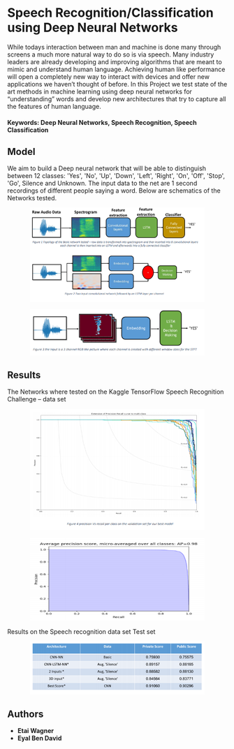 # Speech Recognition/Classification using Deep Neural Networks

While todays interaction between man and machine is done many through screens a much more
natural way to do so is via speech. Many industry leaders are already developing and improving
algorithms that are meant to mimic and understand human language. Achieving human like
performance will open a completely new way to interact with devices and offer new applications we
haven’t thought of before. In this Project we test state of the art methods in machine learning using
deep neural networks for “understanding” words and develop new architectures that try to capture
all the features of human language.
#### Keywords: Deep Neural Networks, Speech Recognition, Speech Classification 

## Model
We aim to build a Deep neural network that will be able to distinguish between 12 classes: 'Yes',
'No', 'Up', 'Down', 'Left', 'Right', 'On', 'Off', 'Stop', 'Go', Silence and Unknown. The input data to the
net are 1 second recordings of different people saying a word. Below are schematics of the Networks
tested.
<p align="center">
  <img src="https://raw.githubusercontent.com/eyalbd2/Kaglle-Tensorflow-Speech-Recognition/master/Images/model_image.PNG" width="400" title="model_2">
</p>
<p align="center">
  <img src="https://raw.githubusercontent.com/eyalbd2/Kaglle-Tensorflow-Speech-Recognition/master/Images/model_image_2.PNG" width="400" title="model_2">
</p>

## Results
The Networks where tested on the Kaggle TensorFlow Speech Recognition Challenge – data set 
<p align="center">
  <img src="https://raw.githubusercontent.com/eyalbd2/Kaglle-Tensorflow-Speech-Recognition/master/Images/precision_recall.PNG" width="400" title="precision_recall_1">
</p>
<p align="center">
  <img src="https://raw.githubusercontent.com/eyalbd2/Kaglle-Tensorflow-Speech-Recognition/master/Images/precision_recall_2.PNG" width="400" title="precision_recall_2">
</p>

Results on the Speech recognition data set Test set
<p align="center">
  <img src="https://raw.githubusercontent.com/eyalbd2/Kaglle-Tensorflow-Speech-Recognition/master/Images/result_table.PNG" width="400" title="Results_table">
</p>

## Authors

* **Etai Wagner** 
* **Eyal Ben David** 
